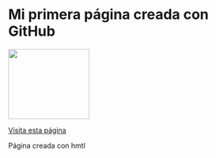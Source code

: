 <DOCTYPEhtml>
<html>
<body style = "background-color: powderblack" >

<head>
  <h1>Mi primera página creada con GitHub</h1>
</head>
  
<img src="https://miro.medium.com/max/719/1*WaaXnUvhvrswhBJSw4YTuQ.png" width="164" height="142">

<a href="https://github.com/"> Visita esta página </a>
 
<p>Página creada con hmtl </p>


</body>
</html>

